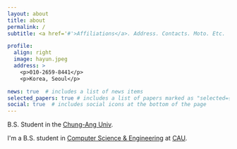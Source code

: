 ```yaml
---
layout: about
title: about
permalink: /
subtitle: <a href='#'>Affiliations</a>. Address. Contacts. Moto. Etc.

profile:
  align: right
  image: hayun.jpeg
  address: >
    <p>010-2659-8441</p>
    <p>Korea, Seoul</p>

news: true  # includes a list of news items
selected_papers: true # includes a list of papers marked as "selected={true}"
social: true  # includes social icons at the bottom of the page
---
```


B.S. Student in the [Chung-Ang Univ](https://www.cau.ac.kr/index.do).

I'm a B.S. student in [Computer Science & Engineering]() at [CAU](https://www.cau.ac.kr/index.do).

<!--
Write your biography here. Tell the world about yourself. Link to your favorite [subreddit](http://reddit.com). You can put a picture in, too. The code is already in, just name your picture `prof_pic.jpg` and put it in the `img/` folder.

Put your address / P.O. box / other info right below your picture. You can also disable any these elements by editing `profile` property of the YAML header of your `_pages/about.md`. Edit `_bibliography/papers.bib` and Jekyll will render your [publications page](/al-folio/publications/) automatically.

Link to your social media connections, too. This theme is set up to use [Font Awesome icons](http://fortawesome.github.io/Font-Awesome/) and [Academicons](https://jpswalsh.github.io/academicons/), like the ones below. Add your Facebook, Twitter, LinkedIn, Google Scholar, or just disable all of them.
-->